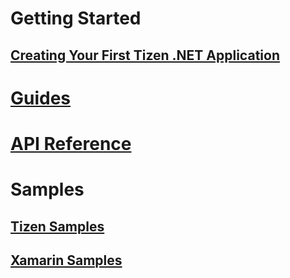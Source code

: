 # Getting Started
## [Creating Your First Tizen .NET Application](/application/dotnet/getting-started/first-app.md)

# [Guides](/application/dotnet/guides/index.md)

# [API Reference](/application/dotnet/api/overview.md)

# Samples
## [Tizen Samples](/application/dotnet/samples/tizen-samples.md)
## [Xamarin Samples](/application/dotnet/samples/xamarin-samples.md)
